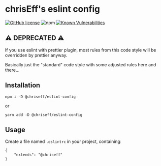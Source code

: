 # chrisEff's eslint config

[![GitHub license](https://img.shields.io/github/license/chrisEff/eslint-config.svg)](https://github.com/chrisEff/eslint-config/blob/master/LICENSE)
![npm](https://img.shields.io/npm/v/@chriseff/eslint-config)
[![Known Vulnerabilities](https://snyk.io/test/github/chrisEff/eslint-config/badge.svg?targetFile=package.json)](https://snyk.io/test/github/chrisEff/eslint-config?targetFile=package.json)

## ⚠️ DEPRECATED ⚠️
If you use eslint with prettier plugin, most rules from this code style will be overridden by prettier anyway.

Basically just the "standard" code style with some adjusted rules here and there...

## Installation

```
npm i -D @chriseff/eslint-config
```

or

```
yarn add -D @chriseff/eslint-config
```

## Usage

Create a file named `.eslintrc` in your project, containing:

```
{
	"extends": "@chriseff"
}
```
